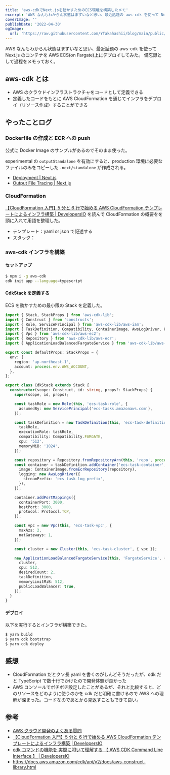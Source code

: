 ```yaml
---
title: 'aws-cdkでNext.jsを動かすためのECS環境を構築したメモ'
excerpt: 'AWS なんもわからん状態はまずいなと思い、最近話題の aws-cdk を使って Next.js のコンテナを AWS ECS(on Fargate)上にデプロイしてみた。'
coverImage: ''
publishDate: '2022-04-30'
ogImage:
  url: 'https://raw.githubusercontent.com/YTakahashii/blog/main/public/assets/blog/2022-04-30_aws-cdk/ogimage.png'
---
```


AWS なんもわからん状態はまずいなと思い、最近話題の aws-cdk を使って Next.js のコンテナを AWS ECS(on Fargate)上にデプロイしてみた。
備忘録として過程をメモっておく。

## aws-cdk とは

- AWS のクラウドインフラストラクチャをコードとして定義できる
- 定義したコードをもとに AWS CloudFormation を通じてインフラをデプロイ（リソース作成）することができる

## やったことログ

### Dockerfile の作成と ECR への push

公式に Docker Image のサンプルがあるのでそのまま使った。

experimental の `outputStandalone` を有効にすると、production 環境に必要なファイルのみをコピーした `.next/standalone` が作成される。

- [Deployment | Next.js](https://nextjs.org/docs/deployment#docker-image)
- [Output File Tracing | Next.js](https://nextjs.org/docs/advanced-features/output-file-tracing#automatically-copying-traced-files-experimental)

### CloudFormation

[【CloudFormation 入門】5 分と 6 行で始める AWS CloudFormation テンプレートによるインフラ構築 | DevelopersIO](https://dev.classmethod.jp/articles/cloudformation-beginner01/) を読んで CloudFormation の概要をを頭に入れて用語を整理した。

- テンプレート：yaml or json で記述する
- スタック：

### aws-cdk インフラを構築

#### セットアップ

```bash
$ npm i -g aws-cdk
cdk init app --language=typescript
```

#### CdkStack を定義する

ECS を動かすための最小限の Stack を定義した。

```ts
import { Stack, StackProps } from 'aws-cdk-lib';
import { Construct } from 'constructs';
import { Role, ServicePrincipal } from 'aws-cdk-lib/aws-iam';
import { TaskDefinition, Compatibility, ContainerImage, AwsLogDriver, Protocol, Cluster } from 'aws-cdk-lib/aws-ecs';
import { Vpc } from 'aws-cdk-lib/aws-ec2';
import { Repository } from 'aws-cdk-lib/aws-ecr';
import { ApplicationLoadBalancedFargateService } from 'aws-cdk-lib/aws-ecs-patterns';

export const defaultProps: StackProps = {
  env: {
    region: 'ap-northeast-1',
    account: process.env.AWS_ACCOUNT,
  },
};

export class CdkStack extends Stack {
  constructor(scope: Construct, id: string, props?: StackProps) {
    super(scope, id, props);

    const taskRole = new Role(this, 'ecs-task-role', {
      assumedBy: new ServicePrincipal('ecs-tasks.amazonaws.com'),
    });

    const taskDefinition = new TaskDefinition(this, 'ecs-task-definition', {
      taskRole,
      executionRole: taskRole,
      compatibility: Compatibility.FARGATE,
      cpu: '512',
      memoryMiB: '1024',
    });

    const repository = Repository.fromRepositoryArn(this, 'repo', process.env.ECR_ARN);
    const container = taskDefinition.addContainer('ecs-task-container', {
      image: ContainerImage.fromEcrRepository(repository),
      logging: new AwsLogDriver({
        streamPrefix: 'ecs-task-log-prefix',
      }),
    });

    container.addPortMappings({
      containerPort: 3000,
      hostPort: 3000,
      protocol: Protocol.TCP,
    });

    const vpc = new Vpc(this, 'ecs-task-vpc', {
      maxAzs: 2,
      natGateways: 1,
    });

    const cluster = new Cluster(this, 'ecs-task-cluster', { vpc });

    new ApplicationLoadBalancedFargateService(this, 'FargateService', {
      cluster,
      cpu: 512,
      desiredCount: 2,
      taskDefinition,
      memoryLimitMiB: 512,
      publicLoadBalancer: true,
    });
  }
}
```

#### デプロイ

以下を実行するとインフラが構築できた。

```sh
$ yarn build
$ yarn cdk bootstrap
$ yarn cdk deploy
```

## 感想

- CloudFormation だとクソ長 yaml を書くのがしんどそうだったが、cdk だと TypeScript で数十行でかけたので開発体験が良かった
- AWS コンソールでポチポチ設定したことがあるが、それと比較すると、どのリソースをどのように使うのかを cdk だと明確に書けるので AWS への理解が深まった。コードなのであとから見返すこともできて良い。

## 参考

- [AWS クラウド開発のよくある質問](https://aws.amazon.com/jp/cdk/faqs)
- [【CloudFormation 入門】5 分と 6 行で始める AWS CloudFormation テンプレートによるインフラ構築 | DevelopersIO](https://dev.classmethod.jp/articles/cloudformation-beginner01/)
- [cdk コマンドの機能を 実際に叩いて理解する 【 AWS CDK Command Line Interface 】 | DevelopersIO](https://dev.classmethod.jp/articles/aws-cdk-command-line-interface/)
- https://docs.aws.amazon.com/cdk/api/v2/docs/aws-construct-library.html
